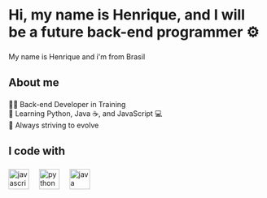 <h1 align="left">Hi, my name is Henrique, and I will be a future back-end programmer ⚙️</h1>

###

<p align="left">My name is Henrique and i'm from Brasil</p>

###

<h2 align="left">About me</h2>

###

<p align="left">👨‍💻 Back-end Developer in Training<br>🐍 Learning Python, Java ☕, and JavaScript 💻<br>🚀 Always striving to evolve</p>

###

<h2 align="left">I code with</h2>

###

<div align="left">
  <img src="https://cdn.jsdelivr.net/gh/devicons/devicon/icons/javascript/javascript-original.svg" height="40" alt="javascript logo"  />
  <img width="12" />
  <img src="https://cdn.jsdelivr.net/gh/devicons/devicon/icons/python/python-original.svg" height="40" alt="python logo"  />
  <img width="12" />
  <img src="https://cdn.jsdelivr.net/gh/devicons/devicon/icons/java/java-original.svg" height="40" alt="java logo"  />
</div>

###


